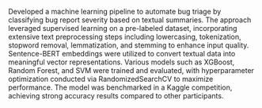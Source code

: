 
Developed a machine learning pipeline to automate bug triage by classifying bug report severity based on textual summaries. The approach leveraged supervised learning on a pre-labeled dataset, incorporating extensive text preprocessing steps including lowercasing, tokenization, stopword removal, lemmatization, and stemming to enhance input quality. Sentence-BERT embeddings were utilized to convert textual data into meaningful vector representations. Various models such as XGBoost, Random Forest, and SVM were trained and evaluated, with hyperparameter optimization conducted via RandomizedSearchCV to maximize performance. The model was benchmarked in a Kaggle competition, achieving strong accuracy results compared to other participants.
</p>
